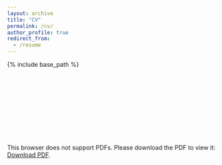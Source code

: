 ```yaml
---
layout: archive
title: "CV"
permalink: /cv/
author_profile: true
redirect_from:
  - /resume
---
```


{% include base_path %}

<object data="https://ruwant.github.io/files/RuwanTennakoonCV.pdf" type="application/pdf" width="700px" height="700px">
    <embed src="https://ruwant.github.io/files/RuwanTennakoonCV.pdf">
        <p>This browser does not support PDFs. Please download the PDF to view it: <a href="https://ruwant.github.io/files/RuwanTennakoonCV_2025.pdf">Download PDF</a>.</p>
    </embed>
</object>
  
  
